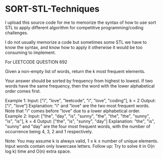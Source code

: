 # SORT-STL-Techniques




I upload this source code for me to memorize the syntax of how to use sort STL to apply different algorithm for competitive programming/coding challenges. 

I do not usually memorize a code but sometimes some STL we have to know the syntax, and know how to apply it otherwise it would be too consuming to implement. 


For LEETCODE QUESTION 692

Given a non-empty list of words, return the k most frequent elements.

Your answer should be sorted by frequency from highest to lowest. If two words have the same frequency, then the word with the lower alphabetical order comes first.

Example 1:
Input: ["i", "love", "leetcode", "i", "love", "coding"], k = 2
Output: ["i", "love"]
Explanation: "i" and "love" are the two most frequent words.
    Note that "i" comes before "love" due to a lower alphabetical order.
Example 2:
Input: ["the", "day", "is", "sunny", "the", "the", "the", "sunny", "is", "is"], k = 4
Output: ["the", "is", "sunny", "day"]
Explanation: "the", "is", "sunny" and "day" are the four most frequent words,
    with the number of occurrence being 4, 3, 2 and 1 respectively.
    
Note:
You may assume k is always valid, 1 ≤ k ≤ number of unique elements.
Input words contain only lowercase letters.
Follow up:
Try to solve it in O(n log k) time and O(n) extra space.
